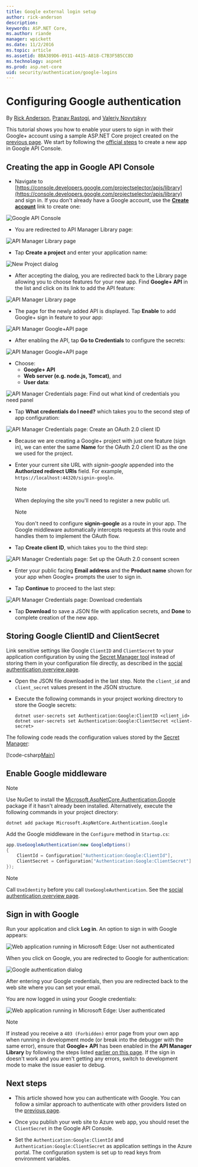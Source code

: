 ```yaml
---
title: Google external login setup 
author: rick-anderson
description: 
keywords: ASP.NET Core,
ms.author: riande
manager: wpickett
ms.date: 11/2/2016
ms.topic: article
ms.assetid: 8BA389D6-0911-4415-A818-C7B3F5B5CC8D
ms.technology: aspnet
ms.prod: asp.net-core
uid: security/authentication/google-logins
---
```

# Configuring Google authentication

<a name=security-authentication-google-logins></a>

By [Rick Anderson](https://twitter.com/RickAndMSFT), [Pranav Rastogi](https://github.com/rustd), and [Valeriy Novytskyy](https://github.com/01binary)

This tutorial shows you how to enable your users to sign in with their Google+ account using a sample ASP.NET Core project created on the [previous page](index.md). We start by following the [official steps](https://developers.google.com/identity/sign-in/web/devconsole-project) to create a new app in Google API Console.

## Creating the app in Google API Console

* Navigate to [https://console.developers.google.com/projectselector/apis/library](https://console.developers.google.com/projectselector/apis/library) and sign in. If you don't already have a Google account, use the **[Create account](https://accounts.google.com/SignUpWithoutGmail?service=cloudconsole&continue=https%3A%2F%2Fconsole.developers.google.com%2Fprojectselector%2Fapis%2Flibrary&ltmpl=api)** link to create one:

![Google API Console](index/_static/GoogleConsoleLogin.png)

* You are redirected to API Manager Library page:

![API Manager Library page](index/_static/GoogleConsoleSwitchboard.png)

* Tap **Create a project** and enter your application name:

![New Project dialog](index/_static/GoogleConsoleNewProj.png)

* After accepting the dialog, you are redirected back to the Library page allowing you to choose features for your new app. <a name="enable-googleplus">Find **Google+ API** in the list</a> and click on its link to add the API feature:

![API Manager Library page](index/_static/GoogleConsoleChooseApi.png)

* The page for the newly added API is displayed. Tap **Enable** to add Google+ sign in feature to your app:

![API Manager Google+API page](index/_static/GoogleConsoleEnableApi.png)

* After enabling the API, tap **Go to Credentials** to configure the secrets:

![API Manager Google+API page](index/_static/GoogleConsoleGoCredentials.png)

* Choose:
   * **Google+ API**
   * **Web server (e.g. node.js, Tomcat)**, and
   * **User data**:

![API Manager Credentials page: Find out what kind of credentials you need panel](index/_static/GoogleConsoleChooseCred.png)

* Tap **What credentials do I need?** which takes you to the second step of app configuration:

![API Manager Credentials page: Create an OAuth 2.0 client ID](index/_static/GoogleConsoleCreateClient.png)

* Because we are creating a Google+ project with just one feature (sign in), we can enter the same **Name** for the OAuth 2.0 client ID as the one we used for the project.

* Enter your current site URL with *signin-google* appended into the **Authorized redirect URIs** field. For example, `https://localhost:44320/signin-google`.
  
  > [!NOTE]
  > When deploying the site you'll need to register a new public url.

  > [!NOTE]
  > You don't need to configure **signin-google** as a route in your app. The Google middleware automatically intercepts requests at this route and handles them to implement the OAuth flow.

* Tap **Create client ID**, which takes you to the third step:

![API Manager Credentials page: Set up the OAuth 2.0 consent screen](index/_static/GoogleConsoleAddCred.png)

* Enter your public facing **Email address** and the **Product name** shown for your app when Google+ prompts the user to sign in.

* Tap **Continue** to proceed to the last step:

![API Manager Credentials page: Download credentials](index/_static/GoogleConsoleFinish.png)

* Tap **Download** to save a JSON file with application secrets, and **Done** to complete creation of the new app.

## Storing Google ClientID and ClientSecret

Link sensitive settings like Google `ClientID` and `ClientSecret` to your application configuration by using the [Secret Manager tool](../../app-secrets.md) instead of storing them in your configuration file directly, as described in the [social authentication overview page](index.md).

* Open the JSON file downloaded in the last step. Note the `client_id` and `client_secret` values present in the JSON structure.

* Execute the following commands in your project working directory to store the Google secrets:

  <!-- literal_block {"ids": [], "xml:space": "preserve"} -->

  ```
  dotnet user-secrets set Authentication:Google:ClientID <client_id>
  dotnet user-secrets set Authentication:Google:ClientSecret <client-secret>
     ```

The following code reads the configuration values stored by the [Secret Manager](../../app-secrets.md#security-app-secrets):

[!code-csharp[Main](../../../common/samples/WebApplication1/Startup.cs?highlight=11&range=20-36)]

## Enable Google middleware

> [!NOTE]
> Use NuGet to install the [Microsoft.AspNetCore.Authentication.Google](https://www.nuget.org/packages/Microsoft.AspNetCore.Authentication.Google) package if it hasn't already been installed. Alternatively, execute the following commands in your project directory:
>
> `dotnet add package Microsoft.AspNetCore.Authentication.Google`

Add the Google middleware in the `Configure` method in `Startup.cs`:

```csharp
app.UseGoogleAuthentication(new GoogleOptions()
{
    ClientId = Configuration["Authentication:Google:ClientId"],
    ClientSecret = Configuration["Authentication:Google:ClientSecret"]
});
```

> [!NOTE]
> Call `UseIdentity` before you call `UseGoogleAuthentication`. See the [social authentication overview page](index.md).

## Sign in with Google

Run your application and click **Log in**. An option to sign in with Google appears:

![Web application running in Microsoft Edge: User not authenticated](index/_static/DoneGoogle.png)

When you click on Google, you are redirected to Google for authentication:

![Google authentication dialog](index/_static/GoogleLogin.png)

After entering your Google credentials, then you are redirected back to the web site where you can set your email.

You are now logged in using your Google credentials:

![Web application running in Microsoft Edge: User authenticated](index/_static/Done.png)

> [!NOTE]
> If instead you receive a `403 (Forbidden)` error page from your own app when running in development mode (or break into the debugger with the same error), ensure that **Google+ API** has been enabled in the **API Manager Library** by following the steps listed [earlier on this page](#enable-googleplus). If the sign in doesn't work and you aren't getting any errors, switch to development mode to make the issue easier to debug.

## Next steps

* This article showed how you can authenticate with Google. You can follow a similar approach to authenticate with other providers listed on the [previous page](index.md).

* Once you publish your web site to Azure web app, you should reset the `ClientSecret` in the Google API Console.

* Set the `Authentication:Google:ClientId` and `Authentication:Google:ClientSecret` as application settings in the Azure portal. The configuration system is set up to read keys from environment variables.
